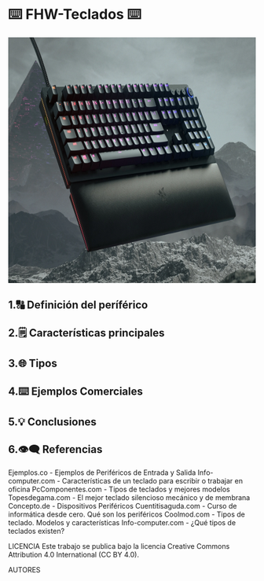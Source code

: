 <p align="center">
<h1>⌨️ FHW-Teclados ⌨️</h1>
<img src="img/razer.webp" alt="razer" width="1050" height="500">
<h2>1.🔠 Definición del períférico</h2>
<h2>2.🗒️ Características principales</h2>
<h2>3.🌐 Tipos</h2>
<h2>4.⌨️ Ejemplos Comerciales</h2>
<h2>5.💡 Conclusiones</h2>
<h2>6.👁️‍🗨️ Referencias</h2>
Ejemplos.co - Ejemplos de Periféricos de Entrada y Salida
Info-computer.com - Características de un teclado para escribir o trabajar en oficina
PcComponentes.com - Tipos de teclados y mejores modelos
Topesdegama.com - El mejor teclado silencioso mecánico y de membrana
Concepto.de - Dispositivos Periféricos
Cuentitisaguda.com - Curso de informática desde cero. Qué son los periféricos
Coolmod.com - Tipos de teclado. Modelos y características
Info-computer.com - ¿Qué tipos de teclados existen?

LICENCIA
Este trabajo se publica bajo la licencia Creative Commons Attribution 4.0 International (CC BY 4.0).

AUTORES
</p>
